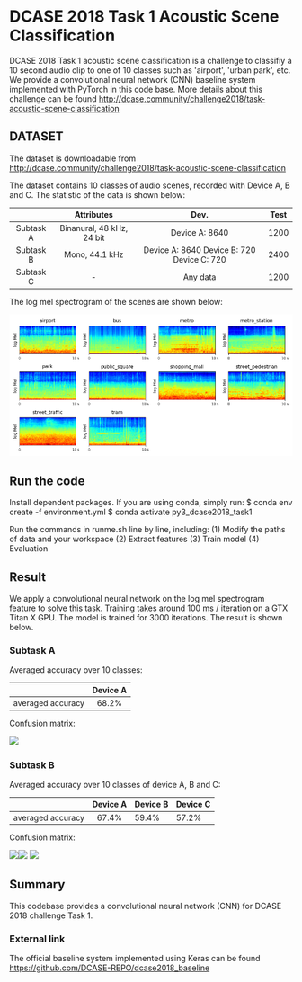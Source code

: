 # DCASE 2018 Task 1 Acoustic Scene Classification

DCASE 2018 Task 1 acoustic scene classification is a challenge to classifiy a 10 second audio clip to one of 10 classes such as 'airport', 'urban park', etc. We provide a convolutional neural network (CNN) baseline system implemented with PyTorch in this code base. More details about this challenge can be found http://dcase.community/challenge2018/task-acoustic-scene-classification

## DATASET

The dataset is downloadable from http://dcase.community/challenge2018/task-acoustic-scene-classification

The dataset contains 10 classes of audio scenes, recorded with Device A, B and C. The statistic of the data is shown below:

|           |         Attributes        |                    Dev.                    | Test |
|:---------:|:-------------------------:|:------------------------------------------:|:----:|
| Subtask A | Binanural, 48 kHz, 24 bit |               Device A: 8640               | 1200 |
| Subtask B |       Mono, 44.1 kHz      | Device A: 8640 Device B: 720 Device C: 720 | 2400 |
| Subtask C |             -             |                  Any data                  | 1200 |

The log mel spectrogram of the scenes are shown below:

![alt text](appendixes/logmel.png)

## Run the code

Install dependent packages. If you are using conda, simply run:
$ conda env create -f environment.yml
$ conda activate py3_dcase2018_task1

Run the commands in runme.sh line by line, including: 
(1) Modify the paths of data and your workspace
(2) Extract features
(3) Train model
(4) Evaluation

## Result

We apply a convolutional neural network on the log mel spectrogram feature to solve this task. Training takes around 100 ms / iteration on a GTX Titan X GPU. The model is trained for 3000 iterations. The result is shown below. 

### Subtask A

Averaged accuracy over 10 classes:

|                   | Device A |
|:-----------------:|:--------:|
| averaged accuracy |   68.2%  |

Confusion matrix:

<img src="https://github.com/qiuqiangkong/dcase2018_task1/blob/dev/appendixes/subtask_a_confusion_matrix.png" width="600">

### Subtask B

Averaged accuracy over 10 classes of device A, B and C:

|                   | Device A | Device B | Device C |
|:-----------------:|:--------:|----------|----------|
| averaged accuracy |   67.4%  | 59.4%    | 57.2%    |

Confusion matrix:

<img src="https://github.com/qiuqiangkong/dcase2018_task1/blob/dev/appendixes/subtask_b_confusion_matrix_device_a.png" width="400"><img src="https://github.com/qiuqiangkong/dcase2018_task1/blob/dev/appendixes/subtask_b_confusion_matrix_device_b.png" width="400">
<img src="https://github.com/qiuqiangkong/dcase2018_task1/blob/dev/appendixes/subtask_b_confusion_matrix_device_c.png" width="400">

## Summary
This codebase provides a convolutional neural network (CNN) for DCASE 2018 challenge Task 1. 

### External link

The official baseline system implemented using Keras can be found https://github.com/DCASE-REPO/dcase2018_baseline

